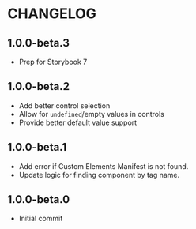 # CHANGELOG

## 1.0.0-beta.3

- Prep for Storybook 7

## 1.0.0-beta.2

- Add better control selection
- Allow for `undefined`/empty values in controls
- Provide better default value support

## 1.0.0-beta.1

- Add error if Custom Elements Manifest is not found.
- Update logic for finding component by tag name.

## 1.0.0-beta.0

- Initial commit